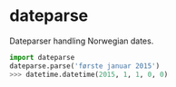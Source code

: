# dateparse
Dateparser handling Norwegian dates.

```python
import dateparse
dateparse.parse('første januar 2015')
>>> datetime.datetime(2015, 1, 1, 0, 0)
```
